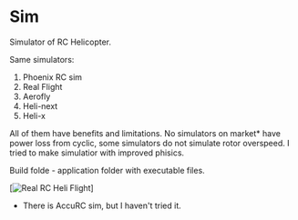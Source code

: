 # Sim
Simulator of RC Helicopter.

Same simulators:
1) Phoenix RC sim
2) Real Flight
3) Aerofly
4) Heli-next
5) Heli-x

All of them have benefits and limitations. No simulators on market* have power loss from cyclic, some simulators do not simulate rotor overspeed. I tried to make simulatior with improved phisics. 

Build folde - application folder with executable files.

[![Real RC Heli Flight ](https://img.youtube.com/watch?v=gEtfvpFkhK0&t=1s/0.jpg)]

* There is AccuRC sim, but I haven't tried it.
